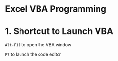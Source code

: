 **Excel VBA Programming**
==========================

# 1. Shortcut to Launch VBA
`Alt-F11` to open the VBA window

`F7` to launch the code editor
